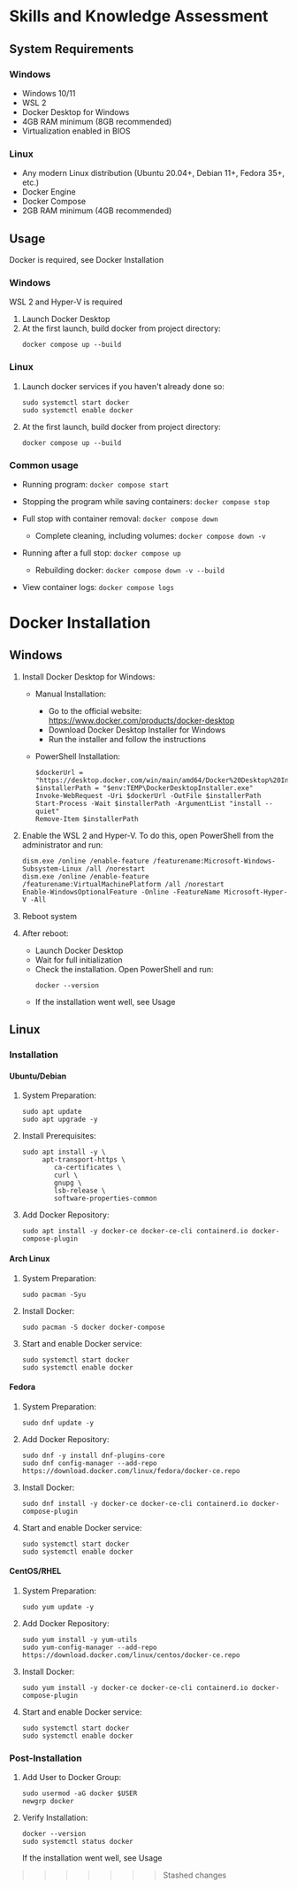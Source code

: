 
# Skills and Knowledge Assessment

## System Requirements

### Windows

- Windows 10/11
- WSL 2
- Docker Desktop for Windows
- 4GB RAM minimum (8GB recommended)
- Virtualization enabled in BIOS

### Linux

- Any modern Linux distribution (Ubuntu 20.04+, Debian 11+, Fedora 35+, etc.)
- Docker Engine
- Docker Compose
- 2GB RAM minimum (4GB recommended)

## Usage

Docker is required, see Docker Installation

### Windows
WSL 2 and Hyper-V is required

1. Launch Docker Desktop
2. At the first launch, build docker from project directory:
	```
	docker compose up --build
	```

### Linux

1. Launch docker services if you haven't already done so:
	```
	sudo systemctl start docker
	sudo systemctl enable docker
	```

2. At the first launch, build docker from project directory:
	```
	docker compose up --build
	```

### Common usage

- Running program:
       ```
       docker compose start
       ```

- Stopping the program while saving containers:
        ```
        docker compose stop
        ```

- Full stop with container removal:
	    ```
	    docker compose down
	    ```

	- Complete cleaning, including volumes:
		    ```
		    docker compose down -v
		    ```

- Running after a full stop:
        ```
        docker compose up
        ```
	- Rebuilding docker:
		    ```
		    docker compose down -v --build
		    ```

- View container logs:
        ```
        docker compose logs
        ```

# Docker Installation

## Windows

1. Install Docker Desktop for Windows:
	- Manual Installation:
		- Go to the official website: <https://www.docker.com/products/docker-desktop>
		- Download Docker Desktop Installer for Windows
		- Run the installer and follow the instructions

	- PowerShell Installation:
		```
		$dockerUrl = "https://desktop.docker.com/win/main/amd64/Docker%20Desktop%20Installer.exe"
		$installerPath = "$env:TEMP\DockerDesktopInstaller.exe"
		Invoke-WebRequest -Uri $dockerUrl -OutFile $installerPath
		Start-Process -Wait $installerPath -ArgumentList "install --quiet"
		Remove-Item $installerPath
		```

2. Enable the WSL 2 and Hyper-V. To do this, open PowerShell from the administrator and run:
	```
	dism.exe /online /enable-feature /featurename:Microsoft-Windows-Subsystem-Linux /all /norestart
	dism.exe /online /enable-feature /featurename:VirtualMachinePlatform /all /norestart
	Enable-WindowsOptionalFeature -Online -FeatureName Microsoft-Hyper-V -All
	```

3. Reboot system
4. After reboot:
	- Launch Docker Desktop
	- Wait for full initialization
	- Check the installation. Open PowerShell and run:
		```
		docker --version
		```
	- If the installation went well, see Usage

## Linux

### Installation

#### Ubuntu/Debian

1. System Preparation:
	```
	sudo apt update
	sudo apt upgrade -y
	```

2. Install Prerequisites:
	```
	sudo apt install -y \
   		 apt-transport-https \
    		ca-certificates \
    		curl \
    		gnupg \
    		lsb-release \
    		software-properties-common
	```

3. Add Docker Repository:
	```
	sudo apt install -y docker-ce docker-ce-cli containerd.io docker-compose-plugin
	```

#### Arch Linux

1. System Preparation:

	```
	sudo pacman -Syu
	```

2. Install Docker:
	```
	sudo pacman -S docker docker-compose
	```

3. Start and enable Docker service:
	```
	sudo systemctl start docker
	sudo systemctl enable docker
	```

#### Fedora

1. System Preparation:

	```
	sudo dnf update -y
	```

2. Add Docker Repository:
	```
	sudo dnf -y install dnf-plugins-core
	sudo dnf config-manager --add-repo https://download.docker.com/linux/fedora/docker-ce.repo
	```

3. Install Docker:
	```
	sudo dnf install -y docker-ce docker-ce-cli containerd.io docker-compose-plugin
	```

4. Start and enable Docker service:
	```
	sudo systemctl start docker
	sudo systemctl enable docker
	```

#### CentOS/RHEL

1. System Preparation:

	```
	sudo yum update -y
	```

2. Add Docker Repository:
	```
	sudo yum install -y yum-utils
	sudo yum-config-manager --add-repo https://download.docker.com/linux/centos/docker-ce.repo
	```

3. Install Docker:
	```
	sudo yum install -y docker-ce docker-ce-cli containerd.io docker-compose-plugin
	```

4. Start and enable Docker service:
	```
	sudo systemctl start docker
	sudo systemctl enable docker
	```

### Post-Installation

1. Add User to Docker Group:
	```
	sudo usermod -aG docker $USER
	newgrp docker
	```

2. Verify Installation:
	```
	docker --version
	sudo systemctl status docker
	```

	If the installation went well, see Usage
>>>>>>> Stashed changes
